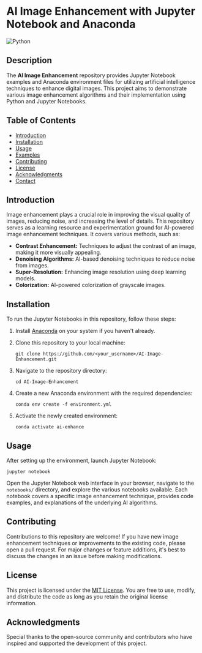 # AI Image Enhancement with Jupyter Notebook and Anaconda

![Python](https://img.shields.io/badge/Python-3.x-blue.svg)

## Description

The **AI Image Enhancement** repository provides Jupyter Notebook examples and Anaconda environment files for utilizing artificial intelligence techniques to enhance digital images. This project aims to demonstrate various image enhancement algorithms and their implementation using Python and Jupyter Notebooks.

## Table of Contents

- [Introduction](#introduction)
- [Installation](#installation)
- [Usage](#usage)
- [Examples](#examples)
- [Contributing](#contributing)
- [License](#license)
- [Acknowledgments](#acknowledgments)
- [Contact](#contact)

## Introduction

Image enhancement plays a crucial role in improving the visual quality of images, reducing noise, and increasing the level of details. This repository serves as a learning resource and experimentation ground for AI-powered image enhancement techniques. It covers various methods, such as:

- **Contrast Enhancement:** Techniques to adjust the contrast of an image, making it more visually appealing.
- **Denoising Algorithms:** AI-based denoising techniques to reduce noise from images.
- **Super-Resolution:** Enhancing image resolution using deep learning models.
- **Colorization:** AI-powered colorization of grayscale images.

## Installation

To run the Jupyter Notebooks in this repository, follow these steps:

1. Install [Anaconda](https://www.anaconda.com/products/individual) on your system if you haven't already.

2. Clone this repository to your local machine:

   ```
   git clone https://github.com/<your_username>/AI-Image-Enhancement.git
   ```

3. Navigate to the repository directory:

   ```
   cd AI-Image-Enhancement
   ```

4. Create a new Anaconda environment with the required dependencies:

   ```
   conda env create -f environment.yml
   ```

5. Activate the newly created environment:

   ```
   conda activate ai-enhance
   ```

## Usage

After setting up the environment, launch Jupyter Notebook:

```
jupyter notebook
```

Open the Jupyter Notebook web interface in your browser, navigate to the `notebooks/` directory, and explore the various notebooks available. Each notebook covers a specific image enhancement technique, provides code examples, and explanations of the underlying AI algorithms.

## Contributing

Contributions to this repository are welcome! If you have new image enhancement techniques or improvements to the existing code, please open a pull request. For major changes or feature additions, it's best to discuss the changes in an issue before making modifications.

## License

This project is licensed under the [MIT License](LICENSE). You are free to use, modify, and distribute the code as long as you retain the original license information.

## Acknowledgments

Special thanks to the open-source community and contributors who have inspired and supported the development of this project.
